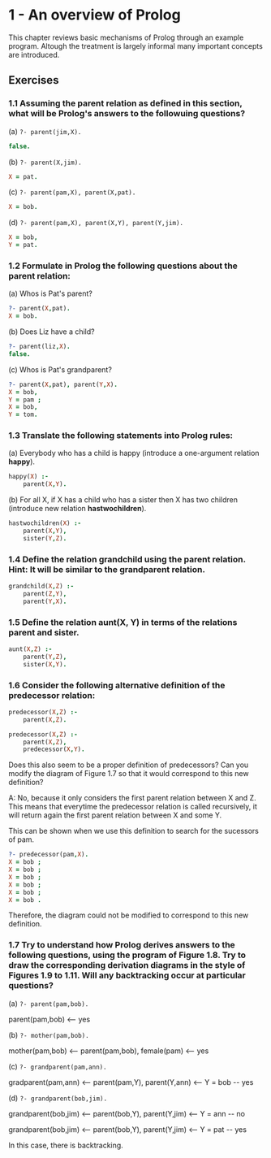 # 1 - An overview of Prolog

This chapter reviews basic mechanisms of Prolog through an example program. Altough the treatment is largely informal many important concepts are introduced.

## Exercises 

### 1.1 Assuming the parent relation as defined in this section, what will be Prolog's answers to the followuing questions?

(a) `?- parent(jim,X).`

```prolog
false.
```

(b) `?- parent(X,jim).`

```prolog
X = pat.
```

(c) `?- parent(pam,X), parent(X,pat).`

```prolog
X = bob.
```

(d) `?- parent(pam,X), parent(X,Y), parent(Y,jim).`

```prolog
X = bob,
Y = pat.
```

### 1.2 Formulate in Prolog the following questions about the parent relation:

(a) Whos is Pat's parent?

```prolog
?- parent(X,pat).
X = bob.
```

(b) Does Liz have a child?

```prolog
?- parent(liz,X).
false.
```

(c) Whos is Pat's grandparent?

```prolog
?- parent(X,pat), parent(Y,X).
X = bob,
Y = pam ;
X = bob,
Y = tom.
```

### 1.3 Translate the following statements into Prolog rules:

(a) Everybody who has a child is happy (introduce a one-argument relation **happy**).

```prolog
happy(X) :-
    parent(X,Y).
```

(b) For all X, if X has a child who has a sister then X has two children (introduce new relation **hastwochildren**).

```prolog
hastwochildren(X) :-
    parent(X,Y),
    sister(Y,Z).
```

### 1.4 Define the relation grandchild using the parent relation. Hint: It will be similar to the grandparent relation.

```prolog
grandchild(X,Z) :-
    parent(Z,Y),
    parent(Y,X).
```

### 1.5 Define the relation aunt(X, Y) in terms of the relations parent and sister.

```prolog
aunt(X,Z) :-
    parent(Y,Z),
    sister(X,Y).
```

### 1.6 Consider the following alternative definition of the predecessor relation:

```prolog
predecessor(X,Z) :-
    parent(X,Z).

predecessor(X,Z) :-
    parent(X,Z),
    predecessor(X,Y).
```

Does this also seem to be a proper definition of predecessors? Can you modify the diagram of Figure 1.7 so that it would correspond to this new definition?

A: No, because it only considers the first parent relation between X and Z. This means that everytime the predecessor relation is called recursively, it will return again the first parent relation between X and some Y. 

This can be shown when we use this definition to search for the sucessors of pam.

```prolog
?- predecessor(pam,X).
X = bob ;
X = bob ;
X = bob ;
X = bob ;
X = bob ;
X = bob .
```

Therefore, the diagram could not be modified to correspond to this new definition.

### 1.7 Try to understand how Prolog derives answers to the following questions, using the program of Figure 1.8. Try to draw the corresponding derivation diagrams in the style of Figures 1.9 to 1.11. Will any backtracking occur at particular questions?

(a) `?- parent(pam,bob).`

parent(pam,bob) <-- yes

(b) `?- mother(pam,bob).`

mother(pam,bob) <-- parent(pam,bob), female(pam) <-- yes

(c) `?- grandparent(pam,ann).`

gradparent(pam,ann) <-- parent(pam,Y), parent(Y,ann) <-- Y = bob -- yes 

(d) `?- grandparent(bob,jim).`

grandparent(bob,jim) <-- parent(bob,Y), parent(Y,jim) <-- Y = ann -- no

grandparent(bob,jim) <-- parent(bob,Y), parent(Y,jim) <-- Y = pat -- yes

In this case, there is backtracking.
